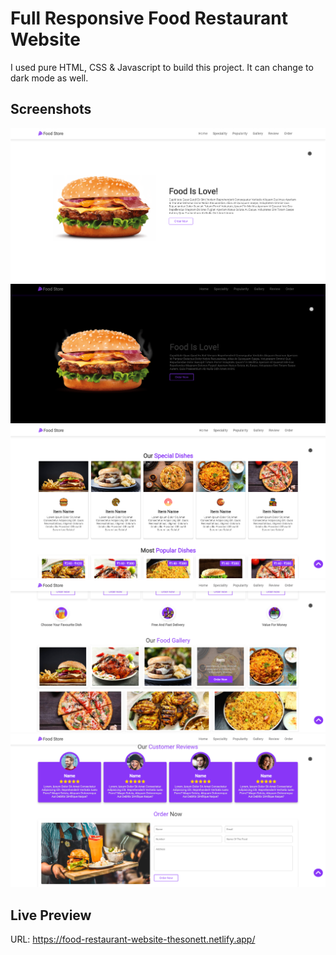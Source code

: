 # Full Responsive Food Restaurant Website
I used pure HTML, CSS &amp; Javascript to build this project. It can change to dark mode as well.

## Screenshots
![Screenshots](./images/1.png?raw=true"screenshot")
![Screenshots](./images/2.png?raw=true"screenshot")
![Screenshots](./images/3.png?raw=true"screenshot")
![Screenshots](./images/4.png?raw=true"screenshot")
![Screenshots](./images/5.png?raw=true"screenshot")


## Live Preview
URL: https://food-restaurant-website-thesonett.netlify.app/
